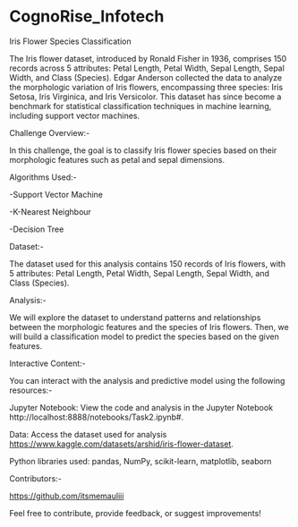 # CognoRise_Infotech

Iris Flower Species Classification

The Iris flower dataset, introduced by Ronald Fisher in 1936, comprises 150 records across 5 attributes: Petal Length, Petal Width, Sepal Length, Sepal Width, and Class (Species). Edgar Anderson collected the data to analyze the morphologic variation of Iris flowers, encompassing three species: Iris Setosa, Iris Virginica, and Iris Versicolor. This dataset has since become a benchmark for statistical classification techniques in machine learning, including support vector machines.

Challenge Overview:-

In this challenge, the goal is to classify Iris flower species based on their morphologic features such as petal and sepal dimensions.

Algorithms Used:-

-Support Vector Machine

-K-Nearest Neighbour

-Decision Tree

Dataset:-

The dataset used for this analysis contains 150 records of Iris flowers, with 5 attributes: Petal Length, Petal Width, Sepal Length, Sepal Width, and Class (Species).

Analysis:-

We will explore the dataset to understand patterns and relationships between the morphologic features and the species of Iris flowers. Then, we will build a classification model to predict the species based on the given features.

Interactive Content:-

You can interact with the analysis and predictive model using the following resources:-

Jupyter Notebook: View the code and analysis in the Jupyter Notebook http://localhost:8888/notebooks/Task2.ipynb#.

Data: Access the dataset used for analysis https://www.kaggle.com/datasets/arshid/iris-flower-dataset.

Python libraries used: pandas, NumPy, scikit-learn, matplotlib, seaborn

Contributors:-

https://github.com/itsmemauliii

Feel free to contribute, provide feedback, or suggest improvements!
